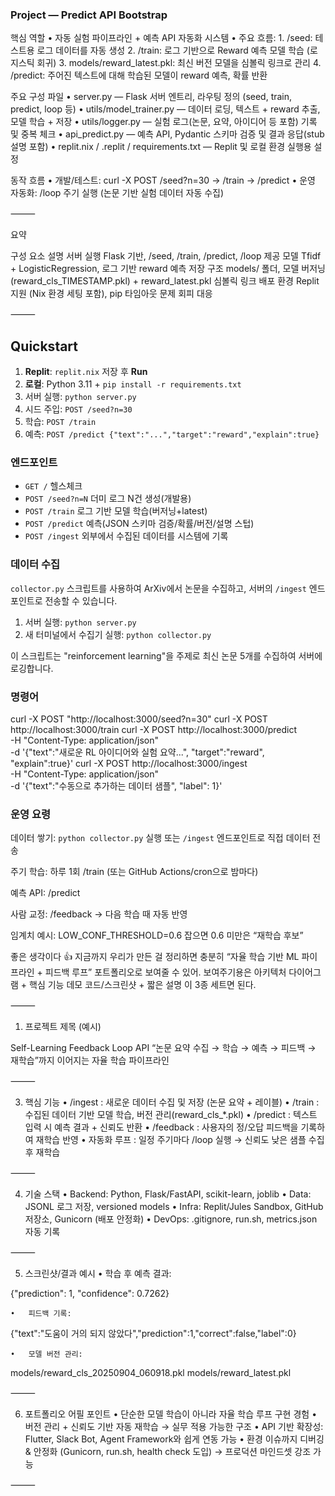 ### Project — Predict API Bootstrap


핵심 역할
	•	자동 실험 파이프라인 + 예측 API 자동화 시스템
	•	주요 흐름:
	1.	/seed: 테스트용 로그 데이터를 자동 생성
	2.	/train: 로그 기반으로 Reward 예측 모델 학습 (로지스틱 회귀)
	3.	models/reward_latest.pkl: 최신 버전 모델을 심볼릭 링크로 관리
	4.	/predict: 주어진 텍스트에 대해 학습된 모델이 reward 예측, 확률 반환

주요 구성 파일
	•	server.py — Flask 서버 엔트리, 라우팅 정의 (seed, train, predict, loop 등)
	•	utils/model_trainer.py — 데이터 로딩, 텍스트 + reward 추출, 모델 학습 + 저장
	•	utils/logger.py — 실험 로그(논문, 요약, 아이디어 등 포함) 기록 및 중복 체크
	•	api_predict.py — 예측 API, Pydantic 스키마 검증 및 결과 응답(stub 설명 포함)
	•	replit.nix / .replit / requirements.txt — Replit 및 로컬 환경 실행용 설정

동작 흐름
	•	개발/테스트: curl -X POST /seed?n=30 → /train → /predict
	•	운영 자동화: /loop 주기 실행 (논문 기반 실험 데이터 자동 수집)

⸻

요약

구성 요소	설명
서버 실행	Flask 기반, /seed, /train, /predict, /loop 제공
모델	Tfidf + LogisticRegression, 로그 기반 reward 예측
저장 구조	models/ 폴더, 모델 버저닝(reward_cls_TIMESTAMP.pkl) + reward_latest.pkl 심볼릭 링크
배포 환경	Replit 지원 (Nix 환경 세팅 포함), pip 타임아웃 문제 회피 대응


⸻



## Quickstart
1) **Replit**: `replit.nix` 저장 후 **Run**
2) **로컬**: Python 3.11 + `pip install -r requirements.txt`
3) 서버 실행: `python server.py`
4) 시드 주입: `POST /seed?n=30`
5) 학습: `POST /train`
6) 예측: `POST /predict {"text":"...","target":"reward","explain":true}`

### 엔드포인트
- `GET /` 헬스체크
- `POST /seed?n=N` 더미 로그 N건 생성(개발용)
- `POST /train` 로그 기반 모델 학습(버저닝+latest)
- `POST /predict` 예측(JSON 스키마 검증/확률/버전/설명 스텁)
- `POST /ingest` 외부에서 수집된 데이터를 시스템에 기록

### 데이터 수집
`collector.py` 스크립트를 사용하여 ArXiv에서 논문을 수집하고, 서버의 `/ingest` 엔드포인트로 전송할 수 있습니다.

1. 서버 실행: `python server.py`
2. 새 터미널에서 수집기 실행: `python collector.py`

이 스크립트는 "reinforcement learning"을 주제로 최신 논문 5개를 수집하여 서버에 로깅합니다.

### 명령어
curl -X POST "http://localhost:3000/seed?n=30"
curl -X POST http://localhost:3000/train
curl -X POST http://localhost:3000/predict \
  -H "Content-Type: application/json" \
  -d '{"text":"새로운 RL 아이디어와 실험 요약...", "target":"reward", "explain":true}'
curl -X POST http://localhost:3000/ingest \
  -H "Content-Type: application/json" \
  -d '{"text":"수동으로 추가하는 데이터 샘플", "label": 1}'


### 운영 요령

데이터 쌓기: `python collector.py` 실행 또는 `/ingest` 엔드포인트로 직접 데이터 전송

주기 학습: 하루 1회 /train (또는 GitHub Actions/cron으로 밤마다)

예측 API: /predict

사람 교정: /feedback → 다음 학습 때 자동 반영

임계치 예시: LOW_CONF_THRESHOLD=0.6 잡으면 0.6 미만은 “재학습 후보”


좋은 생각이다 👍 지금까지 우리가 만든 걸 정리하면 충분히 “자율 학습 기반 ML 파이프라인 + 피드백 루프” 포트폴리오로 보여줄 수 있어. 보여주기용은 아키텍처 다이어그램 + 핵심 기능 데모 코드/스크린샷 + 짧은 설명 이 3종 세트면 된다.

⸻

1. 프로젝트 제목 (예시)

Self-Learning Feedback Loop API
“논문 요약 수집 → 학습 → 예측 → 피드백 → 재학습”까지 이어지는 자율 학습 파이프라인

⸻


3. 핵심 기능
	•	/ingest : 새로운 데이터 수집 및 저장 (논문 요약 + 레이블)
	•	/train : 수집된 데이터 기반 모델 학습, 버전 관리(reward_cls_*.pkl)
	•	/predict : 텍스트 입력 시 예측 결과 + 신뢰도 반환
	•	/feedback : 사용자의 정/오답 피드백을 기록하여 재학습 반영
	•	자동화 루프 : 일정 주기마다 /loop 실행 → 신뢰도 낮은 샘플 수집 후 재학습

⸻

4. 기술 스택
	•	Backend: Python, Flask/FastAPI, scikit-learn, joblib
	•	Data: JSONL 로그 저장, versioned models
	•	Infra: Replit/Jules Sandbox, GitHub 저장소, Gunicorn (배포 안정화)
	•	DevOps: .gitignore, run.sh, metrics.json 자동 기록

⸻

5. 스크린샷/결과 예시
	•	학습 후 예측 결과:

{"prediction": 1, "confidence": 0.7262}

	•	피드백 기록:

{"text":"도움이 거의 되지 않았다","prediction":1,"correct":false,"label":0}

	•	모델 버전 관리:

models/reward_cls_20250904_060918.pkl
models/reward_latest.pkl


⸻

6. 포트폴리오 어필 포인트
	•	단순한 모델 학습이 아니라 자율 학습 루프 구현 경험
	•	버전 관리 + 신뢰도 기반 자동 재학습 → 실무 적용 가능한 구조
	•	API 기반 확장성: Flutter, Slack Bot, Agent Framework와 쉽게 연동 가능
	•	환경 이슈까지 디버깅 & 안정화 (Gunicorn, run.sh, health check 도입) → 프로덕션 마인드셋 강조 가능

⸻

